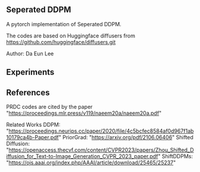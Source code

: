 ## Seperated DDPM

A pytorch implementation of Seperated DDPM.

The codes are based on Huggingface diffusers from https://github.com/huggingface/diffusers.git

Author: Da Eun Lee

## Experiments



## References

PRDC codes are cited by the paper "https://proceedings.mlr.press/v119/naeem20a/naeem20a.pdf"

Related Works
DDPM: "https://proceedings.neurips.cc/paper/2020/file/4c5bcfec8584af0d967f1ab10179ca4b-Paper.pdf"
PriorGrad: "https://arxiv.org/pdf/2106.06406"
Shifted Diffusion: "https://openaccess.thecvf.com/content/CVPR2023/papers/Zhou_Shifted_Diffusion_for_Text-to-Image_Generation_CVPR_2023_paper.pdf"
ShiftDDPMs: "https://ojs.aaai.org/index.php/AAAI/article/download/25465/25237"

